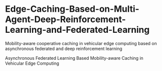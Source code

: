 # Edge-Caching-Based-on-Multi-Agent-Deep-Reinforcement-Learning-and-Federated-Learning


Mobility-aware cooperative caching in vehicular edge computing based on asynchronous federated and deep reinforcement learning

Asynchronous Federated Learning Based Mobility-aware Caching in Vehicular Edge Computing
